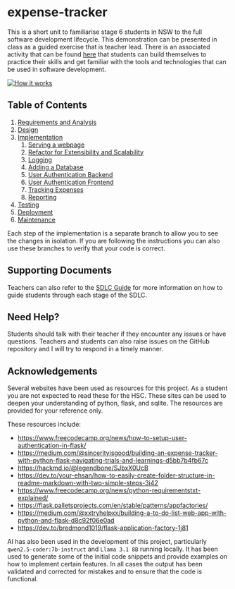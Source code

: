 # expense-tracker

This is a short unit to familiarise stage 6 students in NSW to the full software development lifecycle. This demonstration can be presented in class as a guided exercise that is teacher lead. There is an associated activity that can be found [here](https://github.com/yourusername/activity) that students can build themselves to practice their skills and get familiar with the tools and technologies that can be used in software development.

[![How it works](./expense_tracker.png)](https://www.youtube.com/watch?v=t7ciL6g0urA "Demonstration of an expense tracker")

## Table of Contents
1. [Requirements and Analysis](./docs/requirements_and_analysis.md)
2. [Design](./docs/design.md)
3. [Implementation](./docs/implementation.md)
	1. [Serving a webpage](./docs/serving_a_webpage.md)
	2. [Refactor for Extensibility and Scalability](./docs/refactor_for_extensibility_and_scalability.md)
	3. [Logging](./docs/logging.md)
	4. [Adding a Database](./docs/database.md)
	5. [User Authentication Backend](./docs/user_auth_backend.md)
	5. [User Authentication Frontend](./docs/user_auth_frontend.md)
	6. [Tracking Expenses](./docs/tracking_expenses.md)
	7. [Reporting](./docs/reporting.md)
4. [Testing](./docs/testing.md)
5. [Deployment](./docs/deployment.md)
6. [Maintenance](./docs/maintenance.md)

Each step of the implementation is a separate branch to allow you to see the changes in isolation. If you are following the instructions you can also use these branches to verify that your code is correct.

## Supporting Documents
Teachers can also refer to the [SDLC Guide](https://mr-bev.github.io/software-engineering-stage6-nsw/principles/sdlc/) for more information on how to guide students through each stage of the SDLC. 

## Need Help?

Students should talk with their teacher if they encounter any issues or have questions. Teachers and students can also raise issues on the GitHub repository and I will try to respond in a timely manner.

## Acknowledgements

Several websites have been used as resources for this project. As a student you are not expected to read these for the HSC. These sites can be used to deepen your understanding of python, flask, and sqlite. The resources are provided for your reference only. 

These resources include:

- https://www.freecodecamp.org/news/how-to-setup-user-authentication-in-flask/
- https://medium.com/@sincerityisgood/building-an-expense-tracker-with-python-flask-navigating-trials-and-learnings-d5bb7b4fb67c
- https://hackmd.io/@legendbone/SJbxX0UcB
- https://dev.to/your-ehsan/how-to-easily-create-folder-structure-in-readme-markdown-with-two-simple-steps-3i42
- https://www.freecodecamp.org/news/python-requirementstxt-explained/
- https://flask.palletsprojects.com/en/stable/patterns/appfactories/
- https://medium.com/@xxtryhelpxx/building-a-to-do-list-web-app-with-python-and-flask-d8c92f06e0ad
- https://dev.to/bredmond1019/flask-application-factory-1j81

AI has also been used in the development of this project, particularly `qwen2.5-coder:7b-instruct` and `Llama 3.1 8B` running locally. It has been used to generate some of the initial code snippets and provide examples on how to implement certain features. In all cases the output has been validated and corrected for mistakes and to ensure that the code is functional.

